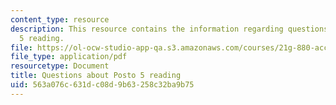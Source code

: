 ```yaml
---
content_type: resource
description: This resource contains the information regarding questions about posto
  5 reading.
file: https://ol-ocw-studio-app-qa.s3.amazonaws.com/courses/21g-880-accelerated-introductory-portuguese-for-spanish-speakers-fall-2013/563a076c631dc08d9b63258c32ba9b75_MIT21G_880F13_readquest1.pdf
file_type: application/pdf
resourcetype: Document
title: Questions about Posto 5 reading
uid: 563a076c-631d-c08d-9b63-258c32ba9b75
---
```

